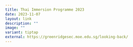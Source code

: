 ```yaml
---
title: Thai Immersion Programme 2023
date: 2023-11-07
layout: link
description: ""
image: ""
variant: tiptap
external: https://greenridgesec.moe.edu.sg/looking-back/
---
```


